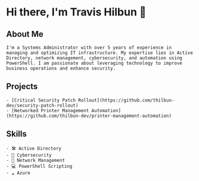 # Hi there, I'm Travis Hilbun 👋

 ## About Me
    I'm a Systems Administrator with over 5 years of experience in managing and optimizing IT infrastructure. My expertise lies in Active Directory, network management, cybersecurity, and automation using PowerShell. I am passionate about leveraging technology to improve business operations and enhance security.

 ## Projects
    - [Critical Security Patch Rollout](https://github.com/thilbun-dev/security-patch-rollout)
    - [Networked Printer Management Automation](https://github.com/thilbun-dev/printer-management-automation)

 ## Skills
    - 🛠 Active Directory
    - 🔐 Cybersecurity
    - 📡 Network Management
    - 💻 PowerShell Scripting
    - ☁️ Azure
